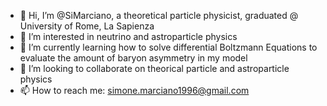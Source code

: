 - 👋 Hi, I’m @SiMarciano, a theoretical particle physicist, graduated @ University of Rome, La Sapienza
- 👀 I’m interested in neutrino and astroparticle physics
- 🌱 I’m currently learning how to solve differential Boltzmann Equations to evaluate the amount of baryon asymmetry in my model
- 💞️ I’m looking to collaborate on theorical particle and astroparticle physics
- 📫 How to reach me: simone.marciano1996@gmail.com

<!---
SiMarciano/SiMarciano is a ✨ special ✨ repository because its `README.md` (this file) appears on your GitHub profile.
You can click the Preview link to take a look at your changes.
--->
